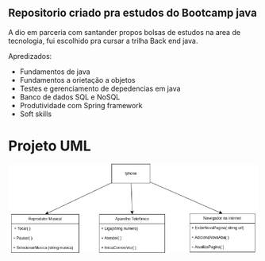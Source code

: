 ## Repositorio criado pra estudos do Bootcamp java

A dio em parceria com santander propos bolsas de estudos na area de tecnologia, fui escolhido pra cursar a trilha Back end java.

Apredizados:

- Fundamentos de java
- Fundamentos a orietação a objetos
- Testes e gerenciamento de depedencias em java
- Banco de dados SQL e NoSQL
- Produtividade com Spring framework
- Soft skills


# Projeto UML

![UML Iphone](Imagens/UmlIphone.jpg)


